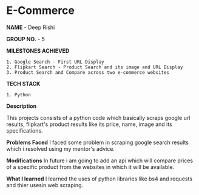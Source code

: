 # E-Commerce




**NAME** - Deep Rishi


**GROUP NO.** - 5

**MILESTONES ACHIEVED** 

    1. Google Search - First URL Display
    2. Flipkart Search - Product Search and its image and URL Display
    3. Product Search and Compare across two e-commerce websites

**TECH STACK**

    1. Python

**Description**
 
This projects consists of a python code which basically scraps google url results, flipkart's product results like its price, name, image and its specifications.

**Problems Faced**
I faced some problem in scraping google search results which i resolved using my mentor's advice.

**Modifications**
In future i am going to add an api which will compare prices of a specific product from the websites in which it will be available.

**What I learned**
I learned the uses of python libraries like bs4 and requests and thier usesin web scraping. 
